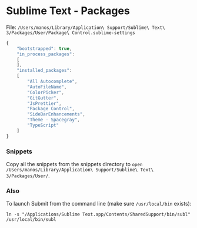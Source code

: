 # Sublime Text - Packages

File: `/Users/manos/Library/Application\ Support/Sublime\ Text\ 3/Packages/User/Package\ Control.sublime-settings`

```javascript
{
	"bootstrapped": true,
	"in_process_packages":
	[
	],
	"installed_packages":
	[
		"All Autocomplete",
		"AutoFileName",
		"ColorPicker",
		"GitGutter",
		"JsPrettier",
		"Package Control",
		"SideBarEnhancements",
		"Theme - Spacegray",
		"TypeScript"
	]
}
```


### Snippets

Copy all the snippets from the snippets directory to `open /Users/manos/Library/Application\ Support/Sublime\ Text\ 3/Packages/User/`.


### Also

To launch Submit from the command line (make sure `/usr/local/bin` exists):

	ln -s "/Applications/Sublime Text.app/Contents/SharedSupport/bin/subl" /usr/local/bin/subl

